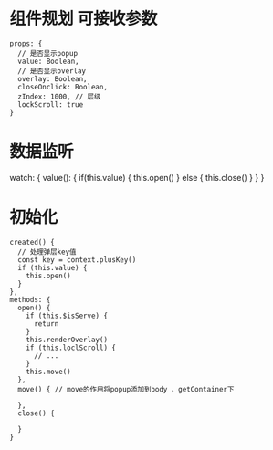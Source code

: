 # 组件规划 可接收参数
```
props: {
  // 是否显示popup
  value: Boolean,
  // 是否显示overlay
  overlay: Boolean,
  closeOnclick: Boolean,
  zIndex: 1000, // 层级
  lockScroll: true
}
```
# 数据监听
watch: {
  value(): {
    if(this.value) {
      this.open()
    } else {
      this.close()
    }
  }
}
# 初始化
```
created() {
  // 处理弹层key值
  const key = context.plusKey()
  if (this.value) {
    this.open()
  }
},
methods: {
  open() {
    if (this.$isServe) {
      return
    }
    this.renderOverlay()
    if (this.loclScroll) {
      // ...
    }
    this.move()
  },
  move() { // move的作用将popup添加到body 、getContainer下
    
  },
  close() {

  }
}

```